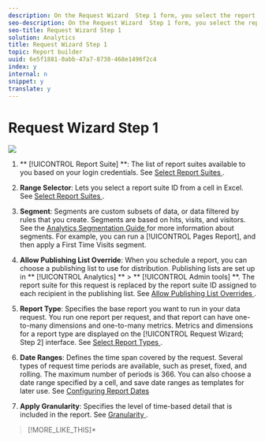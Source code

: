 ```yaml
---
description: On the Request Wizard  Step 1 form, you select the report suite, report type, segments, and configure dates.
seo-description: On the Request Wizard  Step 1 form, you select the report suite, report type, segments, and configure dates.
seo-title: Request Wizard Step 1
solution: Analytics
title: Request Wizard Step 1
topic: Report builder
uuid: 6e5f1881-0abb-47a7-8738-468e1496f2c4
index: y
internal: n
snippet: y
translate: y
---
```


# Request Wizard Step 1

![](Graphics/rw1_overview.png) 

1. ** [!UICONTROL  Report Suite] **: The list of report suites available to you based on your login credentials. See [ Select Report Suites ](t_select_report_suites.md#task_59444416F6F042D1998217AE91580913).
1. **Range Selector**: Lets you select a report suite ID from a cell in Excel. See [ Select Report Suites ](t_select_report_suites.md#task_59444416F6F042D1998217AE91580913).
1. **Segment**: Segments are custom subsets of data, or data filtered by rules that you create. Segments are based on hits, visits, and visitors. See the [ Analytics Segmentation Guide ](https://marketing.adobe.com/resources/help/en_US/analytics/segment/) for more information about segments. For example, you can run a [!UICONTROL  Pages Report], and then apply a First Time Visits segment. 

1. **Allow Publishing List Override**: When you schedule a report, you can choose a publishing list to use for distribution. Publishing lists are set up in ** [!UICONTROL  Analytics] ** > ** [!UICONTROL  Admin tools] **. The report suite for this request is replaced by the report suite ID assigned to each recipient in the publishing list. See [ Allow Publishing List Overrides ](allow_publishing_list_overrides.md#concept_BCB19A20DC4B4B8D984F9670EE018D8C).
1. **Report Type**: Specifies the base report you want to run in your data request. You run one report per request, and that report can have one-to-many dimensions and one-to-many metrics. Metrics and dimensions for a report type are displayed on the [!UICONTROL  Request Wizard; Step 2] interface. See [ Select Report Types ](select_report_types.md#concept_C711B27E6FB64C18AC564EE142FC7EFC).
1. **Date Ranges**: Defines the time span covered by the request. Several types of request time periods are available, such as preset, fixed, and rolling. The maximum number of periods is 366. You can also choose a date range specified by a cell, and save date ranges as templates for later use. See [ Configuring Report Dates ](configuring_report_dates.md#concept_4419F6B0BC274DC7A07086DA56703DFE) 

1. **Apply Granularity**: Specifies the level of time-based detail that is included in the report. See [ Granularity ](granularity.md#concept_A13CBA2962E24FF882456135431B7ADB).
>[!MORE_LIKE_THIS]* [  ](t_create_a_data_request.md#task_65B453C8F015429A8EA73A1B64025B6C)